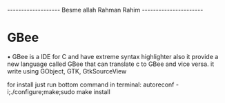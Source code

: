 ------------------- Besme allah Rahman Rahim ----------------------

GBee
===================================================================
• GBee is a IDE for C and have extreme syntax highlighter also it
  provide a new language called GBee that can translate c to GBee
  and vice versa. it write using GObject, GTK, GtkSourceView 
  
for install just run bottom command in terminal:
autoreconf -i;./configure;make;sudo make install
